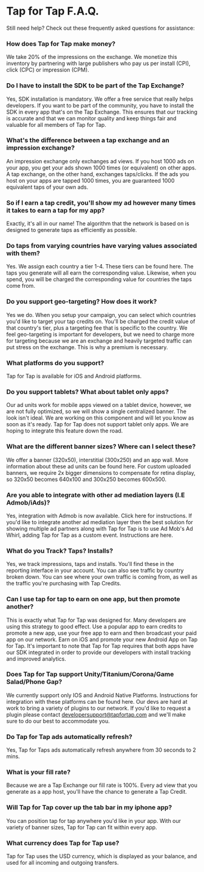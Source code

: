 # Tap for Tap F.A.Q. #

Still need help? Check out these frequently asked questions for assistance:

### How does Tap for Tap make money?

We take 20% of the impressions on the exchange. We monetize this inventory by partnering with large publishers who pay us per install (CPI), click (CPC) or impression (CPM). 

### Do I have to install the SDK to be part of the Tap Exchange? 

Yes, SDK installation is mandatory. We offer a free service that really helps developers. If you want to be part of the community, you have to install the SDK in every app that's on the Tap Exchange. This ensures that our tracking is accurate and that we can monitor quality and keep things fair and valuable for all members of Tap for Tap. 

### What's the difference between a tap exchange and an impression exchange? 

An impression exchange only exchanges ad views. If you host 1000 ads on your app, you get your ads shown 1000 times (or equivalent) on other apps. A tap exchange, on the other hand, exchanges taps/clicks. If the ads you host on your apps are tapped 1000 times, you are guaranteed 1000 equivalent taps of your own ads. 

### So if I earn a tap credit, you'll show my ad however many times it takes to earn a tap for my app? 

Exactly, it's all in our name! The algorithm that the network is based on is designed to generate taps as efficiently as possible. 

### Do taps from varying countries have varying values associated with them? 

Yes. We assign each country a tier 1-4. These tiers can be found here. The taps you generate will all earn the corresponding value. Likewise, when you spend, you will be charged the corresponding value for countries the taps come from. 

### Do you support geo-targeting? How does it work? 

Yes we do. When you setup your campaign, you can select which countries you'd like to target your tap credits on. You'll be charged the credit value of that country's tier, plus a targeting fee that is specific to the country. We feel geo-targeting is important for developers, but we need to charge more for targeting because we are an exchange and heavily targeted traffic can put stress on the exchange. This is why a premium is necessary. 

### What platforms do you support? 

Tap for Tap is available for iOS and Android platforms. 

### Do you support tablets? What about tablet only apps? 

Our ad units work for mobile apps viewed on a tablet device, however, we are not fully optimized, so we will show a single centralized banner. The look isn't ideal. We are working on this component and will let you know as soon as it's ready. Tap for Tap does not support tablet only apps. We are hoping to integrate this feature down the road. 

### What are the different banner sizes? Where can I select these? 

We offer a banner (320x50), interstitial (300x250) and an app wall. More information about these ad units can be found here. For custom uploaded banners, we require 2x bigger dimensions to compensate for retina display, so 320x50 becomes 640x100 and 300x250 becomes 600x500. 

### Are you able to integrate with other ad mediation layers (I.E Admob/iAds)? 

Yes, integration with Admob is now available. Click here for instructions. If you'd like to integrate another ad mediation layer then the best solution for showing multiple ad partners along with Tap for Tap is to use Ad Mob's Ad Whirl, adding Tap for Tap as a custom event. Instructions are here. 

### What do you Track? Taps? Installs? 

Yes, we track impressions, taps and installs. You'll find these in the reporting interface in your account. You can also see traffic by country broken down. You can see where your own traffic is coming from, as well as the traffic you're purchasing with Tap Credits. 

### Can I use tap for tap to earn on one app, but then promote another? 

This is exactly what Tap for Tap was designed for. Many developers are using this strategy to good effect. Use a popular app to earn credits to promote a new app, use your free app to earn and then broadcast your paid app on our network. Earn on iOS and promote your new Android App on Tap for Tap. It's important to note that Tap for Tap requires that both apps have our SDK integrated in order to provide our developers with install tracking and improved analytics. 

### Does Tap for Tap support Unity/Titanium/Corona/Game Salad/Phone Gap? 

We currently support only IOS and Android Native Platforms. Instructions for integration with these platforms can be found here. Our devs are hard at work to bring a variety of plugins to our network. If you'd like to request a plugin please contact developersupport@tapfortap.com and we'll make sure to do our best to accommodate you. 

### Do Tap for Tap ads automatically refresh? 

Yes, Tap for Taps ads automatically refresh anywhere from 30 seconds to 2 mins. 

### What is your fill rate? 

Because we are a Tap Exchange our fill rate is 100%. Every ad view that you generate as a app host, you'll have the chance to generate a Tap Credit. 

### Will Tap for Tap cover up the tab bar in my iphone app? 

You can position tap for tap anywhere you'd like in your app. With our variety of banner sizes, Tap for Tap can fit within every app.

### What currency does Tap for Tap use?

Tap for Tap uses the USD currency, which is displayed as your balance, and used for all incoming and outgoing transfers.
